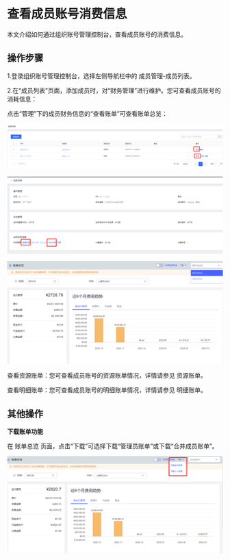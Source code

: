 # 查看成员账号消费信息

本文介绍如何通过组织账号管理控制台，查看成员账号的消费信息。



## **操作步骤**

1.登录组织账号管理控制台，选择左侧导航栏中的 成员管理-成员列表。

2.在“成员列表”页面，添加成员时，对“财务管理”进行维护。您可查看成员账号的消耗信息：

点击“管理”下的成员财务信息的“查看账单”可查看账单总览：

![图片名称](../../../../image/ORG/查看成员账号消费信息01.png)

![图片名称](../../../../image/ORG/查看成员账号消费信息02.png)

![图片名称](../../../../image/ORG/查看成员账号消费信息03.png)

查看资源账单：您可查看成员账号的资源账单情况，详情请参见 资源账单。

查看明细账单：您可查看成员账号的明细账单情况，详情请参见 明细账单。



## **其他操作**

**下载账单功能**

在 账单总览 页面，点击“下载”可选择下载“管理员账单”或下载“合并成员账单”。

![图片名称](../../../../image/ORG/查看成员账号消费信息04.png)